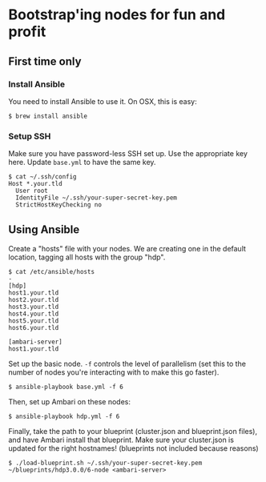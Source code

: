 # Bootstrap'ing nodes for fun and profit

## First time only

### Install Ansible
You need to install Ansible to use it. On OSX, this is easy:
```
$ brew install ansible
```

### Setup SSH
Make sure you have password-less SSH set up. Use the appropriate key here. Update `base.yml` to have the same key.
```
$ cat ~/.ssh/config
Host *.your.tld
  User root
  IdentityFile ~/.ssh/your-super-secret-key.pem
  StrictHostKeyChecking no
```

## Using Ansible

Create a "hosts" file with your nodes. We are creating one in the default location, tagging all hosts with the group
"hdp".
```
$ cat /etc/ansible/hosts                                                                                                                                                                                   -
[hdp]
host1.your.tld
host2.your.tld
host3.your.tld
host4.your.tld
host5.your.tld
host6.your.tld

[ambari-server]
host1.your.tld
```

Set up the basic node. `-f` controls the level of parallelism (set this to the number of nodes you're interacting with
to make this go faster).
```
$ ansible-playbook base.yml -f 6
```

Then, set up Ambari on these nodes:
```
$ ansible-playbook hdp.yml -f 6
```

Finally, take the path to your blueprint (cluster.json and blueprint.json files), and have Ambari install that blueprint.
Make sure your cluster.json is updated for the right hostnames! (blueprints not included because reasons)
```
$ ./load-blueprint.sh ~/.ssh/your-super-secret-key.pem ~/blueprints/hdp3.0.0/6-node <ambari-server>
```
